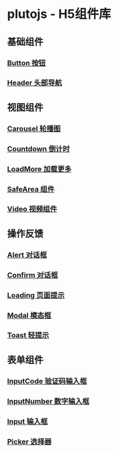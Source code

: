 # plutojs - H5组件库

## 基础组件
### [Button 按钮](http://pluto.smallpig.cn/?path=/story/%E5%9F%BA%E7%A1%80%E7%BB%84%E4%BB%B6-button-%E6%8C%89%E9%92%AE--story-1)
### [Header 头部导航](http://pluto.smallpig.cn/?path=/story/%E5%9F%BA%E7%A1%80%E7%BB%84%E4%BB%B6-header-%E5%A4%B4%E9%83%A8%E5%AF%BC%E8%88%AA--story-1)

## 视图组件
### [Carousel 轮播图](http://pluto.smallpig.cn/?path=/story/%E8%A7%86%E5%9B%BE%E7%BB%84%E4%BB%B6-carousel-%E8%BD%AE%E6%92%AD%E5%9B%BE--story-1)
### [Countdown 倒计时](http://pluto.smallpig.cn/?path=/story/%E8%A7%86%E5%9B%BE%E7%BB%84%E4%BB%B6-countdown-%E5%80%92%E8%AE%A1%E6%97%B6--story-1)
### [LoadMore 加载更多](http://pluto.smallpig.cn/?path=/story/%E8%A7%86%E5%9B%BE%E7%BB%84%E4%BB%B6-loadmore-%E5%8A%A0%E8%BD%BD%E6%9B%B4%E5%A4%9A--story-1)
### [SafeArea 组件](http://pluto.smallpig.cn/?path=/story/%E8%A7%86%E5%9B%BE%E7%BB%84%E4%BB%B6-safearea-%E7%BB%84%E4%BB%B6--story-1)
### [Video 视频组件](http://pluto.smallpig.cn/?path=/story/%E8%A7%86%E5%9B%BE%E7%BB%84%E4%BB%B6-video-%E8%A7%86%E9%A2%91%E7%BB%84%E4%BB%B6--story-1)

## 操作反馈
### [Alert 对话框](http://pluto.smallpig.cn/?path=/story/%E6%93%8D%E4%BD%9C%E5%8F%8D%E9%A6%88-dialog-%E5%AF%B9%E8%AF%9D%E6%A1%86--story-1)
### [Confirm 对话框](http://pluto.smallpig.cn/?path=/story/%E6%93%8D%E4%BD%9C%E5%8F%8D%E9%A6%88-dialog-%E5%AF%B9%E8%AF%9D%E6%A1%86--story-2)
### [Loading 页面提示](http://pluto.smallpig.cn/?path=/story/%E6%93%8D%E4%BD%9C%E5%8F%8D%E9%A6%88-loading-%E9%A1%B5%E9%9D%A2%E6%8F%90%E7%A4%BA--story-1)
### [Modal 模态框](http://pluto.smallpig.cn/?path=/story/%E6%93%8D%E4%BD%9C%E5%8F%8D%E9%A6%88-modal-%E6%A8%A1%E6%80%81%E6%A1%86--story-1)
### [Toast 轻提示](http://pluto.smallpig.cn/?path=/story/%E6%93%8D%E4%BD%9C%E5%8F%8D%E9%A6%88-toast-%E8%BD%BB%E6%8F%90%E7%A4%BA--story-1)

## 表单组件
### [InputCode 验证码输入框](http://pluto.smallpig.cn/?path=/story/%E8%A1%A8%E5%8D%95%E7%BB%84%E4%BB%B6-inputcode-%E9%AA%8C%E8%AF%81%E7%A0%81%E8%BE%93%E5%85%A5%E6%A1%86--story-1)
### [InputNumber 数字输入框](http://pluto.smallpig.cn/?path=/story/%E8%A1%A8%E5%8D%95%E7%BB%84%E4%BB%B6-inputnumber-%E6%95%B0%E5%AD%97%E8%BE%93%E5%85%A5%E6%A1%86--story-1)
### [Input 输入框](http://pluto.smallpig.cn/?path=/story/%E8%A1%A8%E5%8D%95%E7%BB%84%E4%BB%B6-input-%E8%BE%93%E5%85%A5%E6%A1%86--story-1)
### [Picker 选择器](http://pluto.smallpig.cn/?path=/story/%E8%A1%A8%E5%8D%95%E7%BB%84%E4%BB%B6-picker-%E9%80%89%E6%8B%A9%E5%99%A8--story-1)
